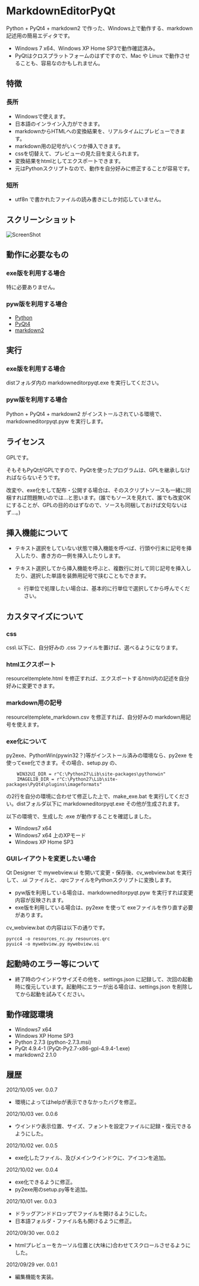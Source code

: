 # MarkdownEditorPyQt

Python + PyQt4 + markdown2 で作った、Windows上で動作する、markdown記述用の簡易エディタです。

* Windows 7 x64、Windows XP Home SP3で動作確認済み。
* PyQtはクロスプラットフォームのはずですので、Mac や Linux で動作させることも、容易なのかもしれません。

## 特徴

### 長所

* Windowsで使えます。
* 日本語のインライン入力ができます。
* markdownからHTMLへの変換結果を、リアルタイムにプレビューできます。
* markdown用の記号がいくつか挿入できます。
* cssを切替えて、プレビューの見た目を変えられます。
* 変換結果をhtmlとしてエクスポートできます。
* 元はPythonスクリプトなので、動作を自分好みに修正することが容易です。

### 短所

* utf8n で書かれたファイルの読み書きにしか対応していません。

## スクリーンショット

![ScreenShot](screenshot_mep.png)
<!-- ![ScreenShot](https://dl.dropbox.com/u/84075965/screenshot/markdowneditorpyqt/screenshot_mep.png) -->

## 動作に必要なもの

### exe版を利用する場合

特に必要ありません。

### pyw版を利用する場合

* [Python](http://www.python.org/download/)
* [PyQt4](http://www.riverbankcomputing.co.uk/software/pyqt/download)
* [markdown2](https://github.com/trentm/python-markdown2)

## 実行

### exe版を利用する場合

distフォルダ内の markdowneditorpyqt.exe を実行してください。

### pyw版を利用する場合

Python +  PyQt4 + markdown2 がインストールされている環境で、markdowneditorpyqt.pyw を実行します。

## ライセンス

GPLです。

そもそもPyQtがGPLですので、PyQtを使ったプログラムは、GPLを継承しなければならないそうです。

改変や、exe化をして配布・公開する場合は、そのスクリプトソースも一緒に同梱すれば問題無いのでは…と思います。(誰でもソースを見れて、誰でも改変OKにすることが、GPLの目的のはずなので、ソースも同梱しておけば文句ないはず…。)

## 挿入機能について

* テキスト選択をしていない状態で挿入機能を呼べば、行頭や行末に記号を挿入したり、書き方の一例を挿入したりします。

* テキスト選択してから挿入機能を呼ぶと、複数行に対して同じ記号を挿入したり、選択した単語を装飾用記号で挟むこともできます。
   * 行単位で処理したい場合は、基本的に行単位で選択してから呼んでください。

## カスタマイズについて

### css

css\ 以下に、自分好みの .css ファイルを置けば、選べるようになります。

### htmlエクスポート

resource\templete.html を修正すれば、エクスポートするhtml内の記述を自分好みに変更できます。

### markdown用の記号

resource\templete_markdown.csv を修正すれば、自分好みの markdown用記号を使えます。

### exe化について

py2exe、PythonWin(pywin32？)等がインストール済みの環境なら、py2exe を使ってexe化できます。その場合、setup.py の、

        WIN32UI_DIR = r"C:\Python27\Lib\site-packages\pythonwin"
        IMAGELIB_DIR = r"C:\Python27\Lib\site-packages\PyQt4\plugins\imageformats"

の2行を自分の環境に合わせて修正した上で、make_exe.bat を実行してください。distフォルダ以下に markdowneditorpyqt.exe その他が生成されます。

以下の環境で、生成した .exe が動作することを確認しました。

* Windows7 x64
* Windows7 x64 上のXPモード
* Windows XP Home SP3

### GUIレイアウトを変更したい場合

Qt Designer で mywebview.ui を開いて変更・保存後、cv_webview.bat を実行して、.ui ファイルと、.qrcファイルをPythonスクリプトに変換します。

* pyw版を利用している場合は、markdowneditorpyqt.pyw を実行すれば変更内容が反映されます。
* exe版を利用している場合は、py2exe を使って exeファイルを作り直す必要があります。

cv_webview.bat の内容は以下の通りです。

    pyrcc4 -o resources_rc.py resources.qrc
    pyuic4 -o mywebview.py mywebview.ui

## 起動時のエラー等について

* 終了時のウインドウサイズその他を、settings.json に記録して、次回の起動時に復元しています。起動時にエラーが出る場合は、settings.json を削除してから起動を試みてください。

## 動作確認環境

* Windows7 x64
* Windows XP Home SP3
* Python 2.7.3 (python-2.7.3.msi)
* PyQt 4.9.4-1 (PyQt-Py2.7-x86-gpl-4.9.4-1.exe)
* markdown2 2.1.0

## 履歴

2012/10/05 ver. 0.0.7

* 環境によってはhelpが表示できなかったバグを修正。

2012/10/03 ver. 0.0.6

* ウインドウ表示位置、サイズ、フォントを設定ファイルに記録・復元できるようにした。

2012/10/02 ver. 0.0.5

* exe化したファイル、及びメインウインドウに、アイコンを追加。

2012/10/02 ver. 0.0.4

* exe化できるように修正。
* py2exe用のsetup.py等を追加。

2012/10/01 ver. 0.0.3

* ドラッグアンドドロップでファイルを開けるようにした。
* 日本語フォルダ・ファイル名も開けるように修正。

2012/09/30 ver. 0.0.2

* htmlプレビューをカーソル位置と(大味に)合わせてスクロールさせるようにした。

2012/09/29 ver. 0.0.1

* 編集機能を実装。

